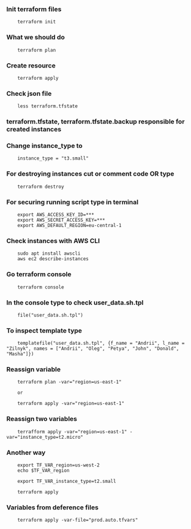 ### Init terraform files
```
    terraform init
```
### What we should do
```
    terraform plan
```
### Create resource
```
    terraform apply
```
### Check json file
```
    less terraform.tfstate
```
### terraform.tfstate, terraform.tfstate.backup responsible for created instances
### Change instance_type to 
```
    instance_type = "t3.small"
```
### For destroying instances cut or comment code OR type
```
    terraform destroy
```
### For securing running script type in terminal
```
    export AWS_ACCESS_KEY_ID=***
    export AWS_SECRET_ACCESS_KEY=***
    export AWS_DEFAULT_REGION=eu-central-1
```
### Check instances with AWS CLI
```
    sudo apt install awscli
    aws ec2 describe-instances
```
### Go terraform console
```
    terraform console
```
### In the console type to check user_data.sh.tpl
```
    file("user_data.sh.tpl")
```

### To inspect template type
```
    templatefile("user_data.sh.tpl", {f_name = "Andrii", l_name = "Zilnyk", names = ["Andrii", "Oleg", "Petya", "John", "Donald", "Masha"]})
```
### Reassign variable
```
    terraform plan -var="region=us-east-1"
    
    or
        
    terraform apply -var="region=us-east-1"
```
### Reassign two variables
```
    terrafform apply -var="region=us-east-1" -var="instance_type=t2.micro"
```
### Another way
```
    export TF_VAR_region=us-west-2
    echo $TF_VAR_region
    
    export TF_VAR_instance_type=t2.small
    
    terraform apply
```
### Variables from deference files
```
    terraform apply -var-file="prod.auto.tfvars"
```
